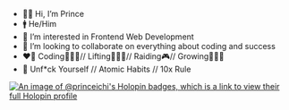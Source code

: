 - 👋🏽 Hi, I’m Prince
- 🚹 He/Him
- 👀 I’m interested in Frontend Web Development
- 🔌 I’m looking to collaborate on everything about coding and success
- ❤️‍🔥 Coding🧑🏽‍💻// Lifting🏋🏽‍♂️// Raiding🎮// Growing🧘🏽‍♂️
- 📖 Unf*ck Yourself // Atomic Habits // 10x Rule

[![An image of @princeichi's Holopin badges, which is a link to view their full Holopin profile](https://holopin.me/princeichi)](https://holopin.io/@princeichi)

<!---
PrinceIchi/PrinceIchi is a ✨ special ✨ repository because its `README.md` (this file) appears on your GitHub profile.
You can click the Preview link to take a look at your changes.
--->
